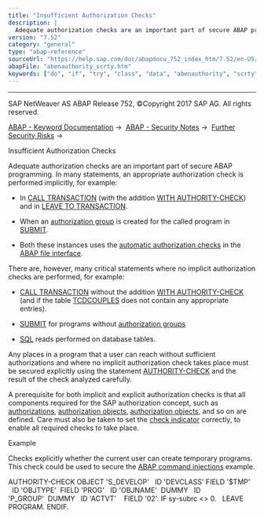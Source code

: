 ```yaml
---
title: "Insufficient Authorization Checks"
description: |
  Adequate authorization checks are an important part of secure ABAP programming. In many statements, an appropriate authorization check is performed implicitly, for example: -   In CALL TRANSACTION(https://help.sap.com/doc/abapdocu_752_index_htm/7.52/en-US/abapcall_transaction.htm) (with the additi
version: "7.52"
category: "general"
type: "abap-reference"
sourceUrl: "https://help.sap.com/doc/abapdocu_752_index_htm/7.52/en-US/abenauthority_scrty.htm"
abapFile: "abenauthority_scrty.htm"
keywords: ["do", "if", "try", "class", "data", "abenauthority", "scrty"]
---
```


* * *

SAP NetWeaver AS ABAP Release 752, ©Copyright 2017 SAP AG. All rights reserved.

[ABAP - Keyword Documentation](https://help.sap.com/doc/abapdocu_752_index_htm/7.52/en-US/abenabap.htm) →  [ABAP - Security Notes](https://help.sap.com/doc/abapdocu_752_index_htm/7.52/en-US/abenabap_security.htm) →  [Further Security Risks](https://help.sap.com/doc/abapdocu_752_index_htm/7.52/en-US/abenother_programming_scrty.htm) → 

Insufficient Authorization Checks

Adequate authorization checks are an important part of secure ABAP programming. In many statements, an appropriate authorization check is performed implicitly, for example:

-   In [CALL TRANSACTION](https://help.sap.com/doc/abapdocu_752_index_htm/7.52/en-US/abapcall_transaction.htm) (with the addition [WITH AUTHORITY-CHECK](https://help.sap.com/doc/abapdocu_752_index_htm/7.52/en-US/abapcall_transaction_authority.htm)) and in [LEAVE TO TRANSACTION](https://help.sap.com/doc/abapdocu_752_index_htm/7.52/en-US/abapleave_to_transaction.htm).

-   When an [authorization group](https://help.sap.com/doc/abapdocu_752_index_htm/7.52/en-US/abenauthorization_group_glosry.htm "Glossary Entry") is created for the called program in [SUBMIT](https://help.sap.com/doc/abapdocu_752_index_htm/7.52/en-US/abapsubmit.htm).

-   Both these instances uses the [automatic authorization checks](https://help.sap.com/doc/abapdocu_752_index_htm/7.52/en-US/abenfile_interface_authority.htm) in the [ABAP file interface](https://help.sap.com/doc/abapdocu_752_index_htm/7.52/en-US/abenfile_interface_glosry.htm "Glossary Entry").

There are, however, many critical statements where no implicit authorization checks are performed, for example:

-   [CALL TRANSACTION](https://help.sap.com/doc/abapdocu_752_index_htm/7.52/en-US/abapcall_transaction.htm) without the addition [WITH AUTHORITY-CHECK](https://help.sap.com/doc/abapdocu_752_index_htm/7.52/en-US/abapcall_transaction_authority.htm) (and if the table [TCDCOUPLES](https://help.sap.com/doc/abapdocu_752_index_htm/7.52/en-US/abapcall_transaction_auth_obs.htm) does not contain any appropriate entries).

-   [SUBMIT](https://help.sap.com/doc/abapdocu_752_index_htm/7.52/en-US/abapsubmit.htm) for programs without [authorization groups](https://help.sap.com/doc/abapdocu_752_index_htm/7.52/en-US/abenauthorization_group_glosry.htm "Glossary Entry")

-   [SQL](https://help.sap.com/doc/abapdocu_752_index_htm/7.52/en-US/abensql_glosry.htm "Glossary Entry") reads performed on database tables.

Any places in a program that a user can reach without sufficient authorizations and where no implicit authorization check takes place must be secured explicitly using the statement [AUTHORITY-CHECK](https://help.sap.com/doc/abapdocu_752_index_htm/7.52/en-US/abapauthority-check.htm) and the result of the check analyzed carefully.

A prerequisite for both implicit and explicit authorization checks is that all components required for the SAP authorization concept, such as [authorizations](https://help.sap.com/doc/abapdocu_752_index_htm/7.52/en-US/abenauthorization_glosry.htm "Glossary Entry"), [authorization objects](https://help.sap.com/doc/abapdocu_752_index_htm/7.52/en-US/abenauthorization_object_glosry.htm "Glossary Entry"), [authorization objects](https://help.sap.com/doc/abapdocu_752_index_htm/7.52/en-US/abenauthorization_profile_glosry.htm "Glossary Entry"), and so on are defined. Care must also be taken to set the [check indicator](https://help.sap.com/doc/abapdocu_752_index_htm/7.52/en-US/abencheck_indicator_glosry.htm "Glossary Entry") correctly, to enable all required checks to take place.

Example

Checks explicitly whether the current user can create temporary programs. This check could be used to secure the [ABAP command injections](https://help.sap.com/doc/abapdocu_752_index_htm/7.52/en-US/abengeneric_prog_scrty.htm) example.

AUTHORITY-CHECK OBJECT 'S\_DEVELOP'
  ID 'DEVCLASS' FIELD '$TMP'
  ID 'OBJTYPE'  FIELD 'PROG'
  ID 'OBJNAME'  DUMMY
  ID 'P\_GROUP'  DUMMY
  ID 'ACTVT'    FIELD '02'.
IF sy-subrc <> 0.
  LEAVE PROGRAM.
ENDIF.